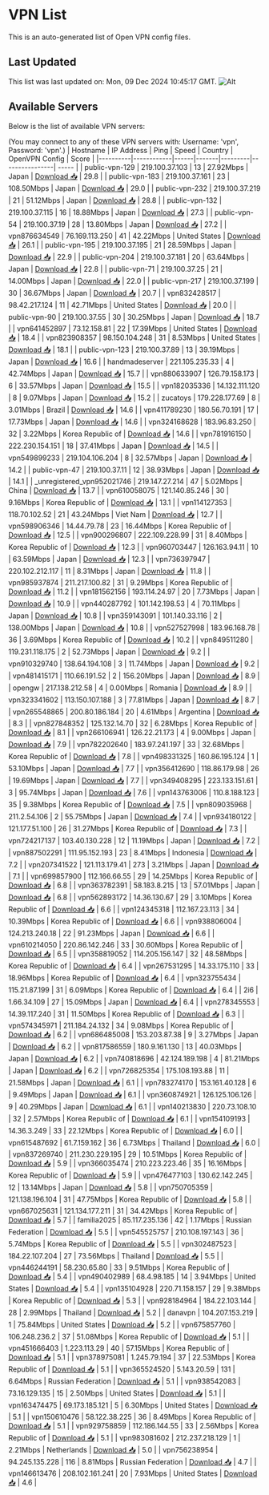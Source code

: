 # VPN List

This is an auto-generated list of Open VPN config files.

## Last Updated

This list was last updated on: Mon, 09 Dec 2024 10:45:17 GMT.
![Alt](https://repobeats.axiom.co/api/embed/186b98318ef1479477931607c1ad7d823f12451f.svg "Repobeats analytics image")

## Available Servers

Below is the list of available VPN servers:

(You may connect to any of these VPN servers with: Username: 'vpn', Password: 'vpn'.)
| Hostname | IP Address | Ping | Speed | Country | OpenVPN Config | Score |
|----------|------------|------|-------|---------|----------------| ----- |
| public-vpn-129 | 219.100.37.103 | 13 | 27.92Mbps | Japan | [Download 📥](./configs/server_0_JP.ovpn) | 29.8 |
| public-vpn-183 | 219.100.37.161 | 23 | 108.50Mbps | Japan | [Download 📥](./configs/server_1_JP.ovpn) | 29.0 |
| public-vpn-232 | 219.100.37.219 | 21 | 51.12Mbps | Japan | [Download 📥](./configs/server_2_JP.ovpn) | 28.8 |
| public-vpn-132 | 219.100.37.115 | 16 | 18.88Mbps | Japan | [Download 📥](./configs/server_3_JP.ovpn) | 27.3 |
| public-vpn-54 | 219.100.37.19 | 28 | 13.80Mbps | Japan | [Download 📥](./configs/server_4_JP.ovpn) | 27.2 |
| vpn876634549 | 76.169.113.250 | 41 | 42.22Mbps | United States | [Download 📥](./configs/server_5_US.ovpn) | 26.1 |
| public-vpn-195 | 219.100.37.195 | 21 | 28.59Mbps | Japan | [Download 📥](./configs/server_6_JP.ovpn) | 22.9 |
| public-vpn-204 | 219.100.37.181 | 20 | 63.64Mbps | Japan | [Download 📥](./configs/server_7_JP.ovpn) | 22.8 |
| public-vpn-71 | 219.100.37.25 | 21 | 14.00Mbps | Japan | [Download 📥](./configs/server_8_JP.ovpn) | 22.0 |
| public-vpn-217 | 219.100.37.199 | 30 | 36.67Mbps | Japan | [Download 📥](./configs/server_9_JP.ovpn) | 20.7 |
| vpn832428517 | 98.42.217.124 | 11 | 42.71Mbps | United States | [Download 📥](./configs/server_10_US.ovpn) | 20.0 |
| public-vpn-90 | 219.100.37.55 | 30 | 30.25Mbps | Japan | [Download 📥](./configs/server_11_JP.ovpn) | 18.7 |
| vpn641452897 | 73.12.158.81 | 22 | 17.39Mbps | United States | [Download 📥](./configs/server_12_US.ovpn) | 18.4 |
| vpn823908357 | 98.150.104.248 | 31 | 8.53Mbps | United States | [Download 📥](./configs/server_13_US.ovpn) | 18.1 |
| public-vpn-123 | 219.100.37.89 | 13 | 39.19Mbps | Japan | [Download 📥](./configs/server_14_JP.ovpn) | 16.6 |
| handmadeserver | 221.105.235.33 | 4 | 42.74Mbps | Japan | [Download 📥](./configs/server_15_JP.ovpn) | 15.7 |
| vpn880633907 | 126.79.158.173 | 6 | 33.57Mbps | Japan | [Download 📥](./configs/server_16_JP.ovpn) | 15.5 |
| vpn182035336 | 14.132.111.120 | 8 | 9.07Mbps | Japan | [Download 📥](./configs/server_17_JP.ovpn) | 15.2 |
| zucatoys | 179.228.177.69 | 8 | 3.01Mbps | Brazil | [Download 📥](./configs/server_18_BR.ovpn) | 14.6 |
| vpn411789230 | 180.56.70.191 | 17 | 17.73Mbps | Japan | [Download 📥](./configs/server_19_JP.ovpn) | 14.6 |
| vpn324168628 | 183.96.83.250 | 32 | 3.22Mbps | Korea Republic of | [Download 📥](./configs/server_20_KR.ovpn) | 14.6 |
| vpn781916150 | 222.230.154.151 | 18 | 37.41Mbps | Japan | [Download 📥](./configs/server_21_JP.ovpn) | 14.5 |
| vpn549899233 | 219.104.106.204 | 8 | 32.57Mbps | Japan | [Download 📥](./configs/server_22_JP.ovpn) | 14.2 |
| public-vpn-47 | 219.100.37.11 | 12 | 38.93Mbps | Japan | [Download 📥](./configs/server_23_JP.ovpn) | 14.1 |
| _unregistered_vpn952021746 | 219.147.27.214 | 47 | 5.02Mbps | China | [Download 📥](./configs/server_24_CN.ovpn) | 13.7 |
| vpn610058075 | 121.140.85.246 | 30 | 9.16Mbps | Korea Republic of | [Download 📥](./configs/server_25_KR.ovpn) | 13.1 |
| vpn114127353 | 118.70.102.52 | 21 | 43.24Mbps | Viet Nam | [Download 📥](./configs/server_26_VN.ovpn) | 12.7 |
| vpn598906346 | 14.44.79.78 | 23 | 16.44Mbps | Korea Republic of | [Download 📥](./configs/server_27_KR.ovpn) | 12.5 |
| vpn900296807 | 222.109.228.99 | 31 | 8.40Mbps | Korea Republic of | [Download 📥](./configs/server_28_KR.ovpn) | 12.3 |
| vpn960703447 | 126.163.94.11 | 10 | 63.59Mbps | Japan | [Download 📥](./configs/server_29_JP.ovpn) | 12.3 |
| vpn736397947 | 220.102.212.117 | 11 | 8.31Mbps | Japan | [Download 📥](./configs/server_30_JP.ovpn) | 11.8 |
| vpn985937874 | 211.217.100.82 | 31 | 9.29Mbps | Korea Republic of | [Download 📥](./configs/server_31_KR.ovpn) | 11.2 |
| vpn181562156 | 193.114.24.97 | 20 | 7.73Mbps | Japan | [Download 📥](./configs/server_32_JP.ovpn) | 10.9 |
| vpn440287792 | 101.142.198.53 | 4 | 70.11Mbps | Japan | [Download 📥](./configs/server_33_JP.ovpn) | 10.8 |
| vpn359143091 | 101.140.33.116 | 2 | 138.00Mbps | Japan | [Download 📥](./configs/server_34_JP.ovpn) | 10.8 |
| vpn527527998 | 183.96.168.78 | 36 | 3.69Mbps | Korea Republic of | [Download 📥](./configs/server_35_KR.ovpn) | 10.2 |
| vpn849511280 | 119.231.118.175 | 2 | 52.73Mbps | Japan | [Download 📥](./configs/server_36_JP.ovpn) | 9.2 |
| vpn910329740 | 138.64.194.108 | 3 | 11.74Mbps | Japan | [Download 📥](./configs/server_37_JP.ovpn) | 9.2 |
| vpn481415171 | 110.66.191.52 | 2 | 156.20Mbps | Japan | [Download 📥](./configs/server_38_JP.ovpn) | 8.9 |
| opengw | 217.138.212.58 | 4 | 0.00Mbps | Romania | [Download 📥](./configs/server_39_RO.ovpn) | 8.9 |
| vpn323341602 | 113.150.107.188 | 3 | 77.81Mbps | Japan | [Download 📥](./configs/server_40_JP.ovpn) | 8.7 |
| vpn265548865 | 200.80.186.184 | 20 | 4.61Mbps | Argentina | [Download 📥](./configs/server_41_AR.ovpn) | 8.3 |
| vpn827848352 | 125.132.14.70 | 32 | 6.28Mbps | Korea Republic of | [Download 📥](./configs/server_42_KR.ovpn) | 8.1 |
| vpn266106941 | 126.22.21.173 | 4 | 9.00Mbps | Japan | [Download 📥](./configs/server_43_JP.ovpn) | 7.9 |
| vpn782202640 | 183.97.241.197 | 33 | 32.68Mbps | Korea Republic of | [Download 📥](./configs/server_44_KR.ovpn) | 7.8 |
| vpn498331325 | 160.86.195.124 | 1 | 53.10Mbps | Japan | [Download 📥](./configs/server_45_JP.ovpn) | 7.7 |
| vpn356412690 | 118.86.179.98 | 26 | 19.69Mbps | Japan | [Download 📥](./configs/server_46_JP.ovpn) | 7.7 |
| vpn349408295 | 223.133.151.61 | 3 | 95.74Mbps | Japan | [Download 📥](./configs/server_47_JP.ovpn) | 7.6 |
| vpn143763006 | 110.8.188.123 | 35 | 9.38Mbps | Korea Republic of | [Download 📥](./configs/server_48_KR.ovpn) | 7.5 |
| vpn809035968 | 211.2.54.106 | 2 | 55.75Mbps | Japan | [Download 📥](./configs/server_49_JP.ovpn) | 7.4 |
| vpn934180122 | 121.177.51.100 | 26 | 31.27Mbps | Korea Republic of | [Download 📥](./configs/server_50_KR.ovpn) | 7.3 |
| vpn724217137 | 103.40.130.228 | 12 | 11.19Mbps | Japan | [Download 📥](./configs/server_51_JP.ovpn) | 7.2 |
| vpn887502291 | 111.95.152.193 | 23 | 8.41Mbps | Indonesia | [Download 📥](./configs/server_52_ID.ovpn) | 7.2 |
| vpn207341522 | 121.113.179.41 | 273 | 3.21Mbps | Japan | [Download 📥](./configs/server_53_JP.ovpn) | 7.1 |
| vpn699857900 | 112.166.66.55 | 29 | 14.25Mbps | Korea Republic of | [Download 📥](./configs/server_54_KR.ovpn) | 6.8 |
| vpn363782391 | 58.183.8.215 | 13 | 57.01Mbps | Japan | [Download 📥](./configs/server_55_JP.ovpn) | 6.8 |
| vpn562893172 | 14.36.130.67 | 29 | 3.10Mbps | Korea Republic of | [Download 📥](./configs/server_56_KR.ovpn) | 6.6 |
| vpn124345318 | 112.167.23.113 | 34 | 10.39Mbps | Korea Republic of | [Download 📥](./configs/server_57_KR.ovpn) | 6.6 |
| vpn938806004 | 124.213.240.18 | 22 | 91.23Mbps | Japan | [Download 📥](./configs/server_58_JP.ovpn) | 6.6 |
| vpn610214050 | 220.86.142.246 | 33 | 30.60Mbps | Korea Republic of | [Download 📥](./configs/server_59_KR.ovpn) | 6.5 |
| vpn358819052 | 114.205.156.147 | 32 | 48.58Mbps | Korea Republic of | [Download 📥](./configs/server_60_KR.ovpn) | 6.4 |
| vpn267531295 | 14.33.175.110 | 33 | 18.96Mbps | Korea Republic of | [Download 📥](./configs/server_61_KR.ovpn) | 6.4 |
| vpn323755434 | 115.21.87.199 | 31 | 6.09Mbps | Korea Republic of | [Download 📥](./configs/server_62_KR.ovpn) | 6.4 |
| 2i6 | 1.66.34.109 | 27 | 15.09Mbps | Japan | [Download 📥](./configs/server_63_JP.ovpn) | 6.4 |
| vpn278345553 | 14.39.117.240 | 31 | 11.50Mbps | Korea Republic of | [Download 📥](./configs/server_64_KR.ovpn) | 6.3 |
| vpn574345971 | 211.184.24.132 | 34 | 9.08Mbps | Korea Republic of | [Download 📥](./configs/server_65_KR.ovpn) | 6.2 |
| vpn686485008 | 153.203.87.38 | 9 | 3.27Mbps | Japan | [Download 📥](./configs/server_66_JP.ovpn) | 6.2 |
| vpn817586559 | 180.9.161.130 | 13 | 40.03Mbps | Japan | [Download 📥](./configs/server_67_JP.ovpn) | 6.2 |
| vpn740818696 | 42.124.189.198 | 4 | 81.21Mbps | Japan | [Download 📥](./configs/server_68_JP.ovpn) | 6.2 |
| vpn726825354 | 175.108.193.88 | 11 | 21.58Mbps | Japan | [Download 📥](./configs/server_69_JP.ovpn) | 6.1 |
| vpn783274170 | 153.161.40.128 | 6 | 9.49Mbps | Japan | [Download 📥](./configs/server_70_JP.ovpn) | 6.1 |
| vpn360874921 | 126.125.106.126 | 9 | 40.29Mbps | Japan | [Download 📥](./configs/server_71_JP.ovpn) | 6.1 |
| vpn140213830 | 220.73.108.10 | 32 | 2.57Mbps | Korea Republic of | [Download 📥](./configs/server_72_KR.ovpn) | 6.1 |
| vpn154109193 | 14.36.3.249 | 33 | 22.12Mbps | Korea Republic of | [Download 📥](./configs/server_73_KR.ovpn) | 6.0 |
| vpn615487692 | 61.7.159.162 | 36 | 6.73Mbps | Thailand | [Download 📥](./configs/server_74_TH.ovpn) | 6.0 |
| vpn837269740 | 211.230.229.195 | 29 | 10.51Mbps | Korea Republic of | [Download 📥](./configs/server_75_KR.ovpn) | 5.9 |
| vpn366035474 | 210.223.223.46 | 35 | 16.16Mbps | Korea Republic of | [Download 📥](./configs/server_76_KR.ovpn) | 5.9 |
| vpn476477103 | 130.62.142.245 | 12 | 13.14Mbps | Japan | [Download 📥](./configs/server_77_JP.ovpn) | 5.8 |
| vpn750705359 | 121.138.196.104 | 31 | 47.75Mbps | Korea Republic of | [Download 📥](./configs/server_78_KR.ovpn) | 5.8 |
| vpn667025631 | 121.134.177.211 | 31 | 34.42Mbps | Korea Republic of | [Download 📥](./configs/server_79_KR.ovpn) | 5.7 |
| familia2025 | 85.117.235.136 | 42 | 1.17Mbps | Russian Federation | [Download 📥](./configs/server_80_RU.ovpn) | 5.5 |
| vpn545525757 | 210.108.197.143 | 36 | 5.74Mbps | Korea Republic of | [Download 📥](./configs/server_81_KR.ovpn) | 5.5 |
| vpn302487523 | 184.22.107.204 | 27 | 73.56Mbps | Thailand | [Download 📥](./configs/server_82_TH.ovpn) | 5.5 |
| vpn446244191 | 58.230.65.80 | 33 | 9.51Mbps | Korea Republic of | [Download 📥](./configs/server_83_KR.ovpn) | 5.4 |
| vpn490402989 | 68.4.98.185 | 14 | 3.94Mbps | United States | [Download 📥](./configs/server_84_US.ovpn) | 5.4 |
| vpn135104928 | 220.71.158.157 | 29 | 9.38Mbps | Korea Republic of | [Download 📥](./configs/server_85_KR.ovpn) | 5.3 |
| vpn928184964 | 184.22.103.144 | 28 | 2.99Mbps | Thailand | [Download 📥](./configs/server_86_TH.ovpn) | 5.2 |
| danavpn | 104.207.153.219 | 1 | 75.84Mbps | United States | [Download 📥](./configs/server_87_US.ovpn) | 5.2 |
| vpn675857760 | 106.248.236.2 | 37 | 51.08Mbps | Korea Republic of | [Download 📥](./configs/server_88_KR.ovpn) | 5.1 |
| vpn451666403 | 1.223.113.29 | 40 | 57.15Mbps | Korea Republic of | [Download 📥](./configs/server_89_KR.ovpn) | 5.1 |
| vpn378975081 | 1.245.79.194 | 37 | 22.53Mbps | Korea Republic of | [Download 📥](./configs/server_90_KR.ovpn) | 5.1 |
| vpn365524520 | 5.143.20.59 | 131 | 6.64Mbps | Russian Federation | [Download 📥](./configs/server_91_RU.ovpn) | 5.1 |
| vpn938542083 | 73.16.129.135 | 15 | 2.50Mbps | United States | [Download 📥](./configs/server_92_US.ovpn) | 5.1 |
| vpn163474475 | 69.173.185.121 | 5 | 6.30Mbps | United States | [Download 📥](./configs/server_93_US.ovpn) | 5.1 |
| vpn150610476 | 58.122.38.225 | 36 | 8.49Mbps | Korea Republic of | [Download 📥](./configs/server_94_KR.ovpn) | 5.1 |
| vpn929758859 | 112.186.144.55 | 33 | 2.56Mbps | Korea Republic of | [Download 📥](./configs/server_95_KR.ovpn) | 5.1 |
| vpn983081602 | 212.237.218.129 | 1 | 2.21Mbps | Netherlands | [Download 📥](./configs/server_96_NL.ovpn) | 5.0 |
| vpn756238954 | 94.245.135.228 | 116 | 8.81Mbps | Russian Federation | [Download 📥](./configs/server_97_RU.ovpn) | 4.7 |
| vpn146613476 | 208.102.161.241 | 20 | 7.93Mbps | United States | [Download 📥](./configs/server_98_US.ovpn) | 4.6 |
